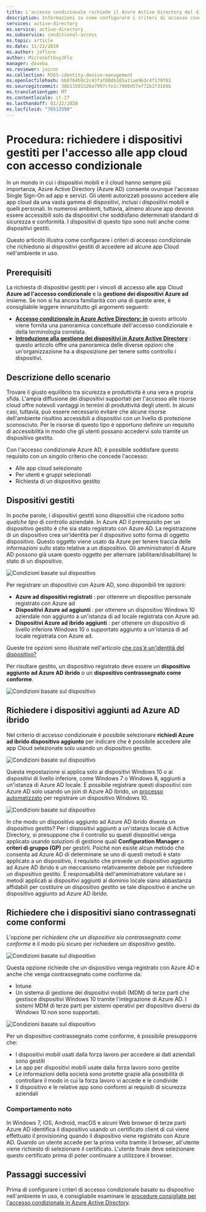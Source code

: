```yaml
---
title: L'accesso condizionale richiede il Azure Active Directory del dispositivo gestito
description: Informazioni su come configurare i criteri di accesso condizionale basato su dispositivo Azure Active Directory (Azure AD) che richiedono i dispositivi gestiti per l'accesso alle app cloud.
services: active-directory
ms.service: active-directory
ms.subservice: conditional-access
ms.topic: article
ms.date: 11/22/2019
ms.author: joflore
author: MicrosoftGuyJFlo
manager: daveba
ms.reviewer: jairoc
ms.collection: M365-identity-device-management
ms.openlocfilehash: bb0764b9c2c43faf88db165a11ae963c4f170f01
ms.sourcegitcommit: 38b11501526a7997cfe1c7980d57e772b1f3169b
ms.translationtype: MT
ms.contentlocale: it-IT
ms.lasthandoff: 01/22/2020
ms.locfileid: "76512590"
---
```

# <a name="how-to-require-managed-devices-for-cloud-app-access-with-conditional-access"></a>Procedura: richiedere i dispositivi gestiti per l'accesso alle app cloud con accesso condizionale

In un mondo in cui i dispositivi mobili e il cloud hanno sempre più importanza, Azure Active Directory (Azure AD) consente ovunque l'accesso Single Sign-On ad app e servizi. Gli utenti autorizzati possono accedere alle app cloud da una vasta gamma di dispositivi, inclusi i dispositivi mobili e quelli personali. In numerosi ambienti, tuttavia, almeno alcune app devono essere accessibili solo da dispositivi che soddisfano determinati standard di sicurezza e conformità. I dispositivi di questo tipo sono noti anche come dispositivi gestiti. 

Questo articolo illustra come configurare i criteri di accesso condizionale che richiedono ai dispositivi gestiti di accedere ad alcune app Cloud nell'ambiente in uso. 

## <a name="prerequisites"></a>Prerequisiti

La richiesta di dispositivi gestiti per i vincoli di accesso alle app Cloud **Azure ad l'accesso condizionale** e la **gestione dei dispositivi Azure ad** insieme. Se non si ha ancora familiarità con una di queste aree, è consigliabile leggere innanzitutto gli argomenti seguenti:

- **[Accesso condizionale in Azure Active Directory: in](../active-directory-conditional-access-azure-portal.md)** questo articolo viene fornita una panoramica concettuale dell'accesso condizionale e della terminologia correlata.
- **[Introduzione alla gestione dei dispositivi in Azure Active Directory](../devices/overview.md)** : questo articolo offre una panoramica delle diverse opzioni che un'organizzazione ha a disposizione per tenere sotto controllo i dispositivi. 

## <a name="scenario-description"></a>Descrizione dello scenario

Trovare il giusto equilibrio tra sicurezza e produttività è una vera e propria sfida. L'ampia diffusione dei dispositivi supportati per l'accesso alle risorse cloud offre notevoli vantaggi in termini di produttività degli utenti. In alcuni casi, tuttavia, può essere necessario evitare che alcune risorse dell'ambiente risultino accessibili a dispositivi con un livello di protezione sconosciuto. Per le risorse di questo tipo è opportuno definire un requisito di accessibilità in modo che gli utenti possano accedervi solo tramite un dispositivo gestito. 

Con l'accesso condizionale Azure AD, è possibile soddisfare questo requisito con un singolo criterio che concede l'accesso:

- Alle app cloud selezionato
- Per utenti e gruppi selezionati
- Richiesta di un dispositivo gestito

## <a name="managed-devices"></a>Dispositivi gestiti  

In poche parole, i dispositivi gestiti sono dispositivi che ricadono sotto *qualche tipo* di controllo aziendale. In Azure AD il prerequisito per un dispositivo gestito è che sia stato registrato con Azure AD. La registrazione di un dispositivo crea un'identità per il dispositivo sotto forma di oggetto dispositivo. Questo oggetto viene usato da Azure per tenere traccia delle informazioni sullo stato relative a un dispositivo. Gli amministratori di Azure AD possono già usare questo oggetto per alternare (abilitare/disabilitare) lo stato di un dispositivo.
  
![Condizioni basate sul dispositivo](./media/require-managed-devices/32.png)

Per registrare un dispositivo con Azure AD, sono disponibili tre opzioni: 

- **Azure ad dispositivi registrati** : per ottenere un dispositivo personale registrato con Azure ad
- **Dispositivi Azure ad aggiunti** : per ottenere un dispositivo Windows 10 aziendale non aggiunto a un'istanza di ad locale registrata con Azure ad. 
- **Dispositivi Azure ad ibrido aggiunti** : per ottenere un dispositivo di livello inferiore Windows 10 o supportato aggiunto a un'istanza di ad locale registrata con Azure ad.

Queste tre opzioni sono illustrate nell'articolo [che cos'è un'identità del dispositivo?](../devices/overview.md)

Per risultare gestito, un dispositivo registrato deve essere un **dispositivo aggiunto ad Azure AD ibrido** o un **dispositivo contrassegnato come conforme**.  

![Condizioni basate sul dispositivo](./media/require-managed-devices/47.png)
 
## <a name="require-hybrid-azure-ad-joined-devices"></a>Richiedere i dispositivi aggiunti ad Azure AD ibrido

Nel criterio di accesso condizionale è possibile selezionare **richiedi Azure ad ibrido dispositivo aggiunto** per indicare che è possibile accedere alle app Cloud selezionate solo usando un dispositivo gestito. 

![Condizioni basate sul dispositivo](./media/require-managed-devices/10.png)

Questa impostazione si applica solo ai dispositivi Windows 10 o ai dispositivi di livello inferiore, come Windows 7 o Windows 8, aggiunti a un'istanza di Azure AD locale. È possibile registrare questi dispositivi con Azure AD solo usando un join di Azure AD ibrido, un [processo automatizzato](../devices/hybrid-azuread-join-plan.md) per registrare un dispositivo Windows 10. 

![Condizioni basate sul dispositivo](./media/require-managed-devices/45.png)

In che modo un dispositivo aggiunto ad Azure AD ibrido diventa un dispositivo gestito?  Per i dispositivi aggiunti a un'istanza locale di Active Directory, si presuppone che il controllo su questi dispositivi venga applicato usando soluzioni di gestione quali **Configuration Manager** o **criteri di gruppo (GP)** per gestirli. Poiché non esiste alcun metodo che consenta ad Azure AD di determinare se uno di questi metodi è stato applicato a un dispositivo, il requisito che prevede un dispositivo aggiunto ad Azure AD ibrido è un meccanismo relativamente debole per richiedere un dispositivo gestito. È responsabilità dell'amministratore valutare se i metodi applicati ai dispositivi aggiunti al dominio locale siano abbastanza affidabili per costituire un dispositivo gestito se tale dispositivo è anche un dispositivo aggiunto ad Azure AD ibrido.

## <a name="require-device-to-be-marked-as-compliant"></a>Richiedere che i dispositivi siano contrassegnati come conformi

L'opzione per *richiedere che un dispositivo sia contrassegnato come conforme* è il modo più sicuro per richiedere un dispositivo gestito.

![Condizioni basate sul dispositivo](./media/require-managed-devices/11.png)

Questa opzione richiede che un dispositivo venga registrato con Azure AD e anche che venga contrassegnato come conforme da:
         
- Intune
- Un sistema di gestione dei dispositivi mobili (MDM) di terze parti che gestisce dispositivi Windows 10 tramite l'integrazione di Azure AD. I sistemi MDM di terze parti per sistemi operativi per dispositivo diversi da Windows 10 non sono supportati.
 
![Condizioni basate sul dispositivo](./media/require-managed-devices/46.png)

Per un dispositivo contrassegnato come conforme, è possibile presupporre che: 

- I dispositivi mobili usati dalla forza lavoro per accedere ai dati aziendali sono gestiti
- Le app per dispositivi mobili usate dalla forza lavoro sono gestite
- Le informazioni della società sono protette grazie alla possibilità di controllare il modo in cui la forza lavoro vi accede e le condivide
- Il dispositivo e le relative app sono conformi ai requisiti di sicurezza aziendali

### <a name="known-behavior"></a>Comportamento noto

In Windows 7, iOS, Android, macOS e alcuni Web browser di terze parti Azure AD identifica il dispositivo usando un certificato client di cui viene effettuato il provisioning quando il dispositivo viene registrato con Azure AD. Quando un utente accede per la prima volta tramite il browser, all'utente viene richiesto di selezionare il certificato. L'utente finale deve selezionare questo certificato prima di poter continuare a utilizzare il browser.

## <a name="next-steps"></a>Passaggi successivi

Prima di configurare i criteri di accesso condizionale basato su dispositivo nell'ambiente in uso, è consigliabile esaminare le [procedure consigliate per l'accesso condizionale in Azure Active Directory](best-practices.md).
